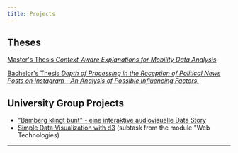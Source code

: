 ```yaml
---
title: Projects 
---
```

## Theses

[Master's Thesis *Context-Aware Explanations for Mobility Data Analysis*](./_posts/2025-04-07-ma-post.md)

[Bachelor's Thesis *Depth of Processing in the Reception of Political News Posts on Instagram - An Analysis of Possible Influencing Factors.*](./_posts/2025-04-07-ba-post.md)

## University Group Projects

- ["Bamberg klingt bunt" - eine interaktive audiovisuelle Data Story ](./newCluster)
- [Simple Data Visualization with d3](./TL03) (subtask from the module "Web Technologies)


---
